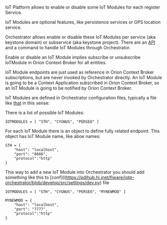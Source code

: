 IoT Platform allows to enable or disable some IoT Modules for each register Service.

IoT Modules are optional features, like persistence services or GPS location service.

Orchestrator allows enable or disable these IoT Modules per service (aka keystone domain) or subservice (aka keystone project). There are an [API](http://docs.orchestrator2.apiary.io/#reference/orchestrator/activate-iot-module-in-a-sub-service-of-service) and a command to handle IoT Modules through Orchestrator.

Enable or disable an IoT Module implies subscribe or unsubscribe IoTModule in Orion Context Broker for all entities.

IoT Module endpoints are just used as reference in Orion Context Broker subscriptions, but are never invoked by Orchestrator directly. An IoT Module is going to be a Context Application subscribed in Orion Context Broker, so an IoT Module is going to be notified by Orion Context Broker.

IoT Modules are defined in Orchestrator configuration files, typically a file like [that](https://pdihub.hi.inet/fiware/iotp-orchestrator/blob/develop/src/settings/dev.py) in this sense:

There is a list of possible IoT Modules: 

```
IOTMODULES = [ "STH", "CYGNUS", "PERSEO" ]
```

For each IoT Module there is an object to define fully related endpoint. This object has IoT Module name, like aboe names:

```
STH = {
    "host": "localhost",
    "port": "8666",
    "protocol":"http"
}
```

This way to add a new IoT Module into Orchestrator you should add something like this to [conf]((https://pdihub.hi.inet/fiware/iotp-orchestrator/blob/develop/src/settings/dev.py) file

```
IOTMODULES = [ "STH", "CYGNUS", "PERSEO", "MYNEWMOD" ]

MYNEWMOD = {
    "host": "localhost",
    "port": "7777",
    "protocol":"http"
}
```
